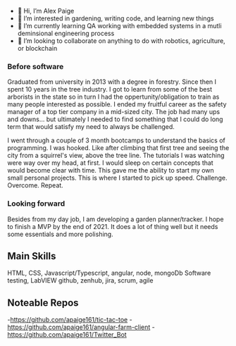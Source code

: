 - 👋 Hi, I’m Alex Paige
- 👀 I’m interested in gardening, writing code, and learning new things
- 🌱 I’m currently learning QA working with embedded systems in a mutli deminsional engineering process
- 💞️ I’m looking to collaborate on anything to do with robotics, agriculture, or blockchain

### Before software
Graduated from university in 2013 with a degree in forestry. Since then I spent 10 years in the tree industry. 
I got to learn from some of the best arborists in the state so in turn I had the oppertunity/obligation to train as many people interested as possible.
I ended my fruitful career as the safety manager of a top tier company in a mid-sized city. The job had many ups and downs... 
but ultimately I needed to find something that I could do long term that would satisfy my need to always be challenged. 

I went through a couple of 3 month bootcamps to understand the basics of programming. I was hooked. 
Like after climbing that first tree and seeing the city from a squirrel's view, above the tree line.
The tutorials I was watching were way over my head, at first. I would sleep on certain concepts that would become clear with time.
This gave me the ability to start my own small personal projects. This is where I started to pick up speed. Challenge. Overcome. Repeat.

### Looking forward
Besides from my day job, I am developing a garden planner/tracker. I hope to finish a MVP by the end of 2021. It does a lot of thing well but
it needs some essentials and more polishing.

## Main Skills
HTML, CSS, Javascript/Typescript, angular, node, mongoDb
Software testing, LabVIEW
github, zenhub, jira, scrum, agile

## Noteable Repos
-https://github.com/apaige161/tic-tac-toe
-https://github.com/apaige161/angular-farm-client
-https://github.com/apaige161/Twitter_Bot


<!---
apaige161/apaige161 is a ✨ special ✨ repository because its `README.md` (this file) appears on your GitHub profile.
You can click the Preview link to take a look at your changes.
--->
